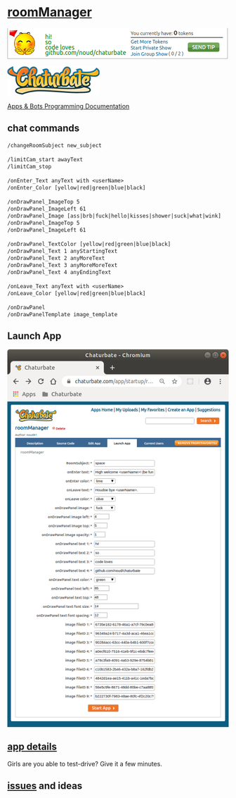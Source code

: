 # [roomManager](https://github.com/noud/chaturbate/blob/master/noud41/roomManager.js)

![roomManager Panel](./docs/Panel.png?raw=true "roomManager")

[![Chaturbate](./../logo.png?raw=true "Chaturbate")
](https://chaturbate.com/)

[Apps & Bots Programming Documentation](https://chaturbate.com/apps/docs)

## chat commands

```
/changeRoomSubject new_subject

/limitCam_start awayText
/limitCam_stop

/onEnter_Text anyText with <userName>
/onEnter_Color [yellow|red|green|blue|black]

/onDrawPanel_ImageTop 5
/onDrawPanel_ImageLeft 61
/onDrawPanel_Image [ass|brb|fuck|hello|kisses|shower|suck|what|wink]
/onDrawPanel_ImageTop 5
/onDrawPanel_ImageLeft 61

/onDrawPanel_TextColor [yellow|red|green|blue|black]
/onDrawPanel_Text 1 anyStartingText
/onDrawPanel_Text 2 anyMoreText
/onDrawPanel_Text 3 anyMoreMoreText
/onDrawPanel_Text 4 anyEndingText

/onLeave_Text anyText with <userName>
/onLeave_Color [yellow|red|green|blue|black]

/onDrawPanel
/onDrawPanelTemplate image_template
```
## Launch App

![Launch App](./docs/Launch_App.png?raw=true "Launch App")

## [app details](https://chaturbate.com/apps/app_details/roommanager/?version=&slot=0)

Girls are you able to test-drive? Give it a few minutes.

## [issues](https://github.com/noud/chaturbate/issues) and ideas